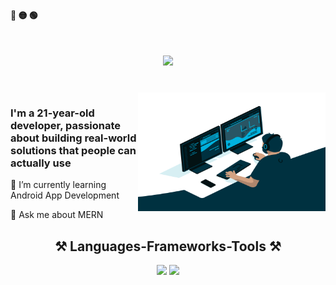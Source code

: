<!--  <img align="" alt="Coding" width="100" src="https://media.tenor.com/rePDfDWO3XoAAAAd/hacking.gif">  -->
<div align="left">
  <b><pwn>🔴 🟡 🟢</pwn></b>
</div>


<h1 align="center">
    <img src="https://readme-typing-svg.herokuapp.com/?font=Poetsen+One&size=35&center=true&vCenter=true&width=500&height=70&duration=4000&lines=Hi+There!+👋;+I'm+Debashis+!;" />  
    <!--<img align="end" alt = "profile views" src="https://komarev.com/ghpvc/?username=dopedev32&style=flat&color=blue"/>-->
</h1>
<br>
<img align="right" height="190" width="300" alt="GIF" src="GIF/code.gif"/>
<h3 >
I'm a 21-year-old developer, passionate about building real-world solutions that people can actually use
</h3>

<div >
 🌱 I’m currently learning Android App Development

 💬 Ask me about MERN
 
</div>

<!--
  📫 How to reach me: 
<div align="center">
 
## 📦 Toolbox


**Programming Languages:** `Python` `JavaScript`   
 
 

**Markup Languages:** `CSS` `HTML` 
 
 

**Version Control Systems:** `GitHub` `Git`   

 

**Databases:** `MongoDB` `MySQL`

 

**Backend Frameworks/Libraries:**  `Firebase` `Node.js` `Flask`     
 
 
**Frontend Frameworks/Libraries:** `React` `Tailwind CSS`


**API Development Tools:** `Postman` 
</div>

-->

<h2 align="center">⚒️ Languages-Frameworks-Tools ⚒️</h2>
<div align="center">
    <img src="https://skillicons.dev/icons?i=html,css,javascript,git,postman" />
    <img src="https://skillicons.dev/icons?i=nodejs,python,react,redis,redux,tailwind,express,mongodb,sqlite,kotlin,firebase" /><br>
</div>

<!--
<p align="center">
  <img src="https://github-readme-stats.vercel.app/api/top-langs/?username=DopeDev32&theme=dark&hide_border=false&include_all_commits=false&count_private=false&layout=compact" width="45%">
</p> 
-->
<!-- ![Top Langs](https://github-readme-stats.vercel.app/api/top-langs/?username=DopeDev32&layout=compact) -->
        
<!--

 firebase tailwind bootstrap, react,
<div align="center">
<a href='https://ko-fi.com/V7V4RAK9C' target='_blank'><img height='64' style='border:0px;height:64px;' src='https://storage.ko-fi.com/cdn/kofi1.png?v=3' border='0' alt='Buy Me a Coffee at ko-fi.com' /></a>
</div>


-->


<div align="center">
 
<!-- ## ✨ Fun Facts 

- I am also interested in video editing.
- 
- I love using Mac after switching from Linux.
</div>
<!--
**DopeDev32/DopeDev32** is a ✨ _special_ ✨ repository because its `README.md` (this file) appears on your GitHub profile.

Here are some ideas to get you started:

- 🔭 I’m currently working on ...
- 🌱 I’m currently learning ...
- 👯 I’m looking to collaborate on ...
- 🤔 I’m looking for help with ...
- 💬 Ask me about ...
- 📫 How to reach me: ...
- 😄 Pronouns: ...
- ⚡ Fun fact: ...
-->
